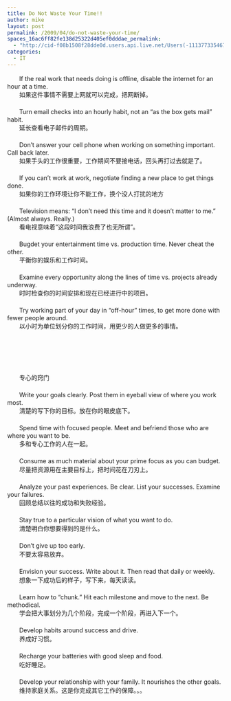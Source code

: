 ```yaml
---
title: Do Not Waste Your Time!!
author: mike
layout: post
permalink: /2009/04/do-not-waste-your-time/
spaces_16ac6ff82fe138d25322d405ef0dddae_permalink:
  - "http://cid-f08b1508f28dde0d.users.api.live.net/Users(-1113773354670760435)/Blogs('F08B1508F28DDE0D!114')/Entries('F08B1508F28DDE0D!143')?authkey=VJmmPc02mX8%24"
categories:
  - IT
---
```

<div id="msgcns!F08B1508F28DDE0D!143" class="bvMsg">
  <div>
    　　If the real work that needs doing is offline, disable the internet for an hour at a time. <br />　　如果这件事情不需要上网就可以完成，把网断掉。 <br />　　 <br />　　Turn email checks into an hourly habit, not an “as the box gets mail” habit. <br />　　延长查看电子邮件的周期。 <br />　　 <br />　　Don’t answer your cell phone when working on something important. Call back later. <br />　　如果手头的工作很重要，工作期间不要接电话，回头再打过去就是了。 <br />　　 <br />　　If you can’t work at work, negotiate finding a new place to get things done. <br />　　如果你的工作环境让你不能工作，换个没人打扰的地方 <br />　　 <br />　　Television means: “I don’t need this time and it doesn’t matter to me.” (Almost always. Really.) <br />　　看电视意味着“这段时间我浪费了也无所谓”。 <br />　　 <br />　　Bugdet your entertainment time vs. production time. Never cheat the other. <br />　　平衡你的娱乐和工作时间。 <br />　　 <br />　　Examine every opportunity along the lines of time vs. projects already underway. <br />　　时时检查你的时间安排和现在已经进行中的项目。 <br />　　 <br />　　Try working part of your day in “off-hour” times, to get more done with fewer people around. <br />　　以小时为单位划分你的工作时间，用更少的人做更多的事情。 <br />　　 <br />　　 <br />　　 <br />　　 <br />　　 <br />　　专心的窍门 <br />　　 <br />　　Write your goals clearly. Post them in eyeball view of where you work most. <br />　　清楚的写下你的目标。放在你的眼皮底下。 <br />　　 <br />　　Spend time with focused people. Meet and befriend those who are where you want to be. <br />　　多和专心工作的人在一起。 <br />　　 <br />　　Consume as much material about your prime focus as you can budget. <br />　　尽量把资源用在主要目标上，把时间花在刀刃上。 <br />　　 <br />　　Analyze your past experiences. Be clear. List your successes. Examine your failures. <br />　　回顾总结以往的成功和失败经验。 <br />　　 <br />　　Stay true to a particular vision of what you want to do. <br />　　清楚明白你想要得到的是什么。 <br />　　 <br />　　Don’t give up too early. <br />　　不要太容易放弃。 <br />　　 <br />　　Envision your success. Write about it. Then read that daily or weekly. <br />　　想象一下成功后的样子，写下来，每天读读。 <br />　　 <br />　　Learn how to “chunk.” Hit each milestone and move to the next. Be methodical. <br />　　学会把大事划分为几个阶段，完成一个阶段，再进入下一个。 <br />　　 <br />　　Develop habits around success and drive. <br />　　养成好习惯。 <br />　　 <br />　　Recharge your batteries with good sleep and food. <br />　　吃好睡足。 <br />　　 <br />　　Develop your relationship with your family. It nourishes the other goals. <br />　　维持家庭关系。这是你完成其它工作的保障。。。
  </div>
</div>